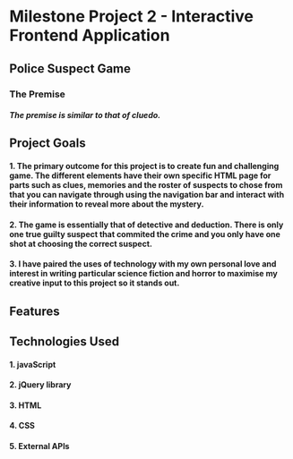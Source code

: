# Milestone Project 2 - Interactive Frontend Application

## Police Suspect Game

### The Premise
##### The premise is similar to that of cluedo.

## Project Goals
#### 1. The primary outcome for this project is to  create fun and challenging game. The different elements have their own specific HTML page for parts such as clues, memories and the roster of suspects to chose from that you can navigate through using the navigation bar and interact with their information to reveal more about the mystery. 
#### 2. The game is essentially that of detective and deduction. There is only one true guilty suspect that commited the crime and you only have one shot at choosing the correct suspect.
#### 3. I have paired the uses of technology with my own personal love and interest in writing particular science fiction and horror to maximise my creative input to this project so it stands out.


## Features


## Technologies Used
#### 1. javaScript
#### 2. jQuery library
#### 3. HTML
#### 4. CSS
#### 5. External APIs